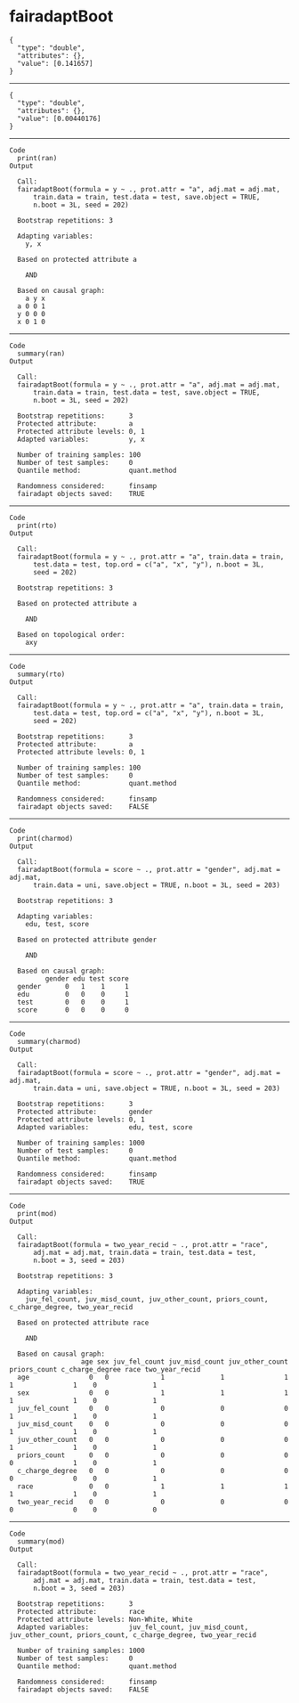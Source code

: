 # fairadaptBoot

    {
      "type": "double",
      "attributes": {},
      "value": [0.141657]
    }

---

    {
      "type": "double",
      "attributes": {},
      "value": [0.00440176]
    }

---

    Code
      print(ran)
    Output
      
      Call:
      fairadaptBoot(formula = y ~ ., prot.attr = "a", adj.mat = adj.mat, 
          train.data = train, test.data = test, save.object = TRUE, 
          n.boot = 3L, seed = 202)
      
      Bootstrap repetitions: 3 
      
      Adapting variables:
        y, x
      
      Based on protected attribute a 
      
        AND
      
      Based on causal graph:
        a y x
      a 0 0 1
      y 0 0 0
      x 0 1 0
      

---

    Code
      summary(ran)
    Output
      
      Call:
      fairadaptBoot(formula = y ~ ., prot.attr = "a", adj.mat = adj.mat, 
          train.data = train, test.data = test, save.object = TRUE, 
          n.boot = 3L, seed = 202)
      
      Bootstrap repetitions:      3 
      Protected attribute:        a 
      Protected attribute levels: 0, 1 
      Adapted variables:          y, x 
      
      Number of training samples: 100 
      Number of test samples:     0 
      Quantile method:            quant.method 
      
      Randomness considered:      finsamp 
      fairadapt objects saved:    TRUE 

---

    Code
      print(rto)
    Output
      
      Call:
      fairadaptBoot(formula = y ~ ., prot.attr = "a", train.data = train, 
          test.data = test, top.ord = c("a", "x", "y"), n.boot = 3L, 
          seed = 202)
      
      Bootstrap repetitions: 3 
      
      Based on protected attribute a 
      
        AND
      
      Based on topological order:
        axy

---

    Code
      summary(rto)
    Output
      
      Call:
      fairadaptBoot(formula = y ~ ., prot.attr = "a", train.data = train, 
          test.data = test, top.ord = c("a", "x", "y"), n.boot = 3L, 
          seed = 202)
      
      Bootstrap repetitions:      3 
      Protected attribute:        a 
      Protected attribute levels: 0, 1 
      
      Number of training samples: 100 
      Number of test samples:     0 
      Quantile method:            quant.method 
      
      Randomness considered:      finsamp 
      fairadapt objects saved:    FALSE 

---

    Code
      print(charmod)
    Output
      
      Call:
      fairadaptBoot(formula = score ~ ., prot.attr = "gender", adj.mat = adj.mat, 
          train.data = uni, save.object = TRUE, n.boot = 3L, seed = 203)
      
      Bootstrap repetitions: 3 
      
      Adapting variables:
        edu, test, score
      
      Based on protected attribute gender 
      
        AND
      
      Based on causal graph:
             gender edu test score
      gender      0   1    1     1
      edu         0   0    0     1
      test        0   0    0     1
      score       0   0    0     0
      

---

    Code
      summary(charmod)
    Output
      
      Call:
      fairadaptBoot(formula = score ~ ., prot.attr = "gender", adj.mat = adj.mat, 
          train.data = uni, save.object = TRUE, n.boot = 3L, seed = 203)
      
      Bootstrap repetitions:      3 
      Protected attribute:        gender 
      Protected attribute levels: 0, 1 
      Adapted variables:          edu, test, score 
      
      Number of training samples: 1000 
      Number of test samples:     0 
      Quantile method:            quant.method 
      
      Randomness considered:      finsamp 
      fairadapt objects saved:    TRUE 

---

    Code
      print(mod)
    Output
      
      Call:
      fairadaptBoot(formula = two_year_recid ~ ., prot.attr = "race", 
          adj.mat = adj.mat, train.data = train, test.data = test, 
          n.boot = 3, seed = 203)
      
      Bootstrap repetitions: 3 
      
      Adapting variables:
        juv_fel_count, juv_misd_count, juv_other_count, priors_count, c_charge_degree, two_year_recid
      
      Based on protected attribute race 
      
        AND
      
      Based on causal graph:
                      age sex juv_fel_count juv_misd_count juv_other_count priors_count c_charge_degree race two_year_recid
      age               0   0             1              1               1            1               1    0              1
      sex               0   0             1              1               1            1               1    0              1
      juv_fel_count     0   0             0              0               0            1               1    0              1
      juv_misd_count    0   0             0              0               0            1               1    0              1
      juv_other_count   0   0             0              0               0            1               1    0              1
      priors_count      0   0             0              0               0            0               1    0              1
      c_charge_degree   0   0             0              0               0            0               0    0              1
      race              0   0             1              1               1            1               1    0              1
      two_year_recid    0   0             0              0               0            0               0    0              0
      

---

    Code
      summary(mod)
    Output
      
      Call:
      fairadaptBoot(formula = two_year_recid ~ ., prot.attr = "race", 
          adj.mat = adj.mat, train.data = train, test.data = test, 
          n.boot = 3, seed = 203)
      
      Bootstrap repetitions:      3 
      Protected attribute:        race 
      Protected attribute levels: Non-White, White 
      Adapted variables:          juv_fel_count, juv_misd_count, juv_other_count, priors_count, c_charge_degree, two_year_recid 
      
      Number of training samples: 1000 
      Number of test samples:     0 
      Quantile method:            quant.method 
      
      Randomness considered:      finsamp 
      fairadapt objects saved:    FALSE 

